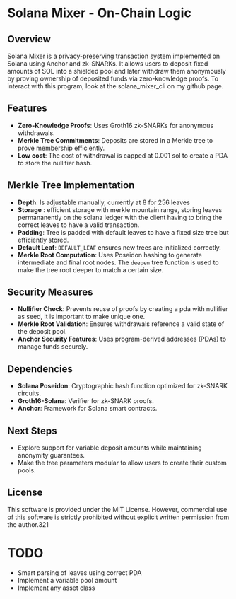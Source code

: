 # Solana Mixer - On-Chain Logic

## Overview
Solana Mixer is a privacy-preserving transaction system implemented on Solana using Anchor and zk-SNARKs. It allows users to deposit fixed amounts of SOL into a shielded pool and later withdraw them anonymously by proving ownership of deposited funds via zero-knowledge proofs. 
To interact with this program, look at the solana_mixer_cli on my github page.

## Features
- **Zero-Knowledge Proofs**: Uses Groth16 zk-SNARKs for anonymous withdrawals.
- **Merkle Tree Commitments**: Deposits are stored in a Merkle tree to prove membership efficiently.
- **Low cost**: The cost of withdrawal is capped at 0.001 sol to create a PDA to store the nullifier hash.

## Merkle Tree Implementation
- **Depth**: Is adjustable manually, currently at 8 for 256 leaves
- **Storage** : efficient storage with merkle mountain range, storing leaves permananently on the solana ledger with the client having to bring the correct leaves to have a valid transaction.
- **Padding**: Tree is padded with default leaves to have a fixed size tree but efficiently stored.
- **Default Leaf**: `DEFAULT_LEAF` ensures new trees are initialized correctly.
- **Merkle Root Computation**: Uses Poseidon hashing to generate intermediate and final root nodes. The `deepen` tree function is used to make the tree root deeper to match a certain size.

## Security Measures
- **Nullifier Check**: Prevents reuse of proofs by creating a pda with nullifier as seed, it is important to make unique one.
- **Merkle Root Validation**: Ensures withdrawals reference a valid state of the deposit pool.
- **Anchor Security Features**: Uses program-derived addresses (PDAs) to manage funds securely.

## Dependencies
- **Solana Poseidon**: Cryptographic hash function optimized for zk-SNARK circuits.
- **Groth16-Solana**: Verifier for zk-SNARK proofs.
- **Anchor**: Framework for Solana smart contracts.

## Next Steps
- Explore support for variable deposit amounts while maintaining anonymity guarantees.
- Make the tree parameters modular to allow users to create their custom pools.

## License
This software is provided under the MIT License.
However, commercial use of this software is strictly prohibited without explicit written permission from the author.321

# TODO
 - Smart parsing of leaves using correct PDA
 - Implement a variable pool amount
 - Implement any asset class
 


